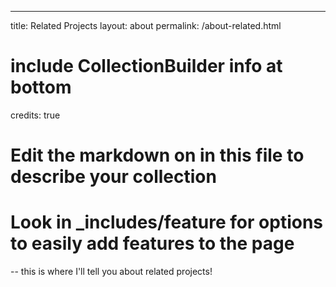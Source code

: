 ---
title: Related Projects
layout: about
permalink: /about-related.html
# include CollectionBuilder info at bottom
credits: true
# Edit the markdown on in this file to describe your collection
# Look in _includes/feature for options to easily add features to the page
--
this is where I'll tell you about related projects! 